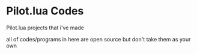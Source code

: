 # Pilot.lua Codes
Pilot.lua projects that i've made

all of codes/programs in here are open source but don't take them as your own
